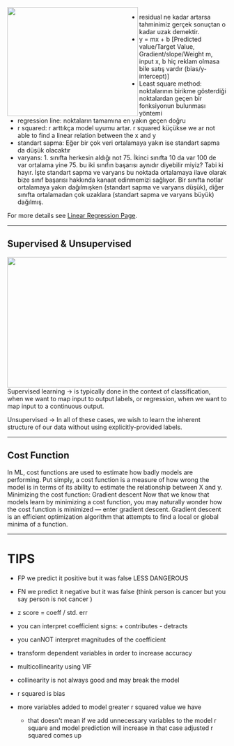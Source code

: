 <img align="left" width="300" height="250" src="https://www.displayr.com/wp-content/uploads/2018/07/Residual_chart_780x480.png"> 

- residual ne kadar artarsa tahminimiz gerçek sonuçtan o kadar uzak demektir.
- y = mx + b [Predicted value/Target Value, Gradient/slope/Weight m, input x, b hiç reklam olmasa bile satış vardır (bias/y-intercept)]
- Least square method: noktalarının birikme gösterdiği noktalardan geçen bir fonksiyonun bulunması yöntemi
- regression line: noktaların tamamına en yakın geçen doğru
- r squared: r arttıkça model uyumu artar. r squared küçükse we ar not able to find a linear relation between the x and y
- standart sapma: Eğer bir çok veri ortalamaya yakın ise standart sapma da düşük olacaktır
- varyans: 1. sınıfta herkesin aldığı not 75. İkinci sınıfta 10 da var 100 de var ortalama yine 75. bu iki sınıfın başarısı aynıdır diyebilir miyiz? Tabi ki hayır. İşte standart sapma ve varyans bu noktada ortalamaya ilave olarak bize sınıf başarısı hakkında kanaat edinmemizi sağlıyor. Bir sınıfta notlar ortalamaya yakın dağılmışken (standart sapma ve varyans düşük), diğer sınıfta ortalamadan çok uzaklara (standart sapma ve varyans büyük) dağılmış.

For more details see [Linear Regression Page](https://ylglt.github.io/linearRegression.md).

___________________________________________________________________________________________________________________________

## Supervised & Unsupervised

<img align="" width="700" height="300" src="https://miro.medium.com/max/700/1*ASYpFfDh7XnreU-ygqXonw.png">
Supervised learning -> is typically done in the context of classification, when we want to map input to output labels, or regression, when we want to map input to a continuous output.

Unsupervised -> In all of these cases, we wish to learn the inherent structure of our data without using explicitly-provided labels.

___________________________________________________________________________________________________________________________

## Cost Function

In ML, cost functions are used to estimate how badly models are performing. Put simply, a cost function is a measure of how wrong the model is in terms of its ability to estimate the relationship between X and y.
Minimizing the cost function: Gradient descent
Now that we know that models learn by minimizing a cost function, you may naturally wonder how the cost function is minimized — enter gradient descent. Gradient descent is an efficient optimization algorithm that attempts to find a local or global minima of a function.

___________________________________________________________________________________________________________________________

# TIPS
- FP we predict it positive but it was false LESS DANGEROUS 
- FN we predict it negative but it was false (think person is cancer but you say person is not cancer )


- z score = coeff / std. err


- you can interpret coefficient signs: + contributes - detracts
- you canNOT interpret magnitudes of the coefficient


- transform dependent variables in order to increase accuracy 


- multicollinearity using VIF
- collinearity is not always good and may break the model


- r squared is bias
- more variables added to model greater r squared value we have
  - that doesn't mean if we add unnecessary variables to the model r square and model prediction will increase in that case adjusted r squared comes up
